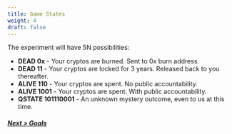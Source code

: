 ```yaml
---
title: Game States
weight: 4
draft: false
---
```


The experiment will have 5N possibilities:

* **DEAD 0x** - Your cryptos are burned. Sent to 0x burn address.
* **DEAD 11** - Your cryptos are locked for 3 years. Released back to you thereafter.
* **ALIVE 110** - Your cryptos are spent. No public accountability.
* **ALIVE 1001** - Your cryptos are spent. With public accountability.
* **QSTATE 101110001** - An unknown mystery outcome, even to us at this time.

##### [Next > Goals](#goals)